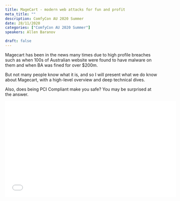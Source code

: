 ```yaml
---
title: MageCart - modern web attacks for fun and profit
meta_title: ""
description: ComfyCon AU 2020 Summer
date: 28/11/2020
categories: ["ComfyCon AU 2020 Summer"]
speakers: Allen Baranov

draft: false
---
```

Magecart has been in the news many times due to high profile breaches such as when 100s of Australian website were found to have malware on them and when BA was fined for over $200m.

But not many people know what it is, and so I will present what we do know about Magecart, with a high-level overview and deep technical dives.

Also, does being PCI Compliant make you safe? You may be surprised at the answer.

<iframe width="560" height="315" src="None" title="YouTube video player" frameborder="0" allow="accelerometer; autoplay; clipboard-write; encrypted-media; gyroscope; picture-in-picture; web-share" allowfullscreen></iframe>